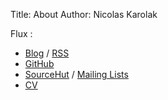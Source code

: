 Title: About
Author: Nicolas Karolak

Flux :

- [Blog](https://blog.karolak.fr) / [RSS](https://blog.karolak.fr/feeds/atom.xml)
- [GitHub](https://github.com/nikaro)
- [SourceHut](https://git.sr.ht/~nka) / [Mailing Lists](https://lists.sr.ht/~nka)
- [CV](http://www.nicolas-karolak.fr)
